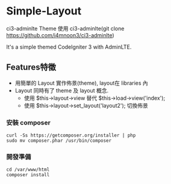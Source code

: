 # Simple-Layout

ci3-adminlte
Theme 使用 ci3-adminlte(git clone https://github.com/i4mnoon3/ci3-adminlte)

It's a simple themed CodeIgniter 3 with AdminLTE.


## Features特徵

* 用簡單的 Layout 實作佈景(theme), layout在 libraries 內
* Layout 同時有了 theme 及 layout 概念.
    * 使用 $this->layout->view 替代 $this->load->view('index');
    * 使用 $this->layout->set_layout('layout2'); 切換佈景

### 安裝 composer

```
curl -Ss https://getcomposer.org/installer | php
sudo mv composer.phar /usr/bin/composer
```

### 開發準備

```
cd /var/www/html
composer install
```

